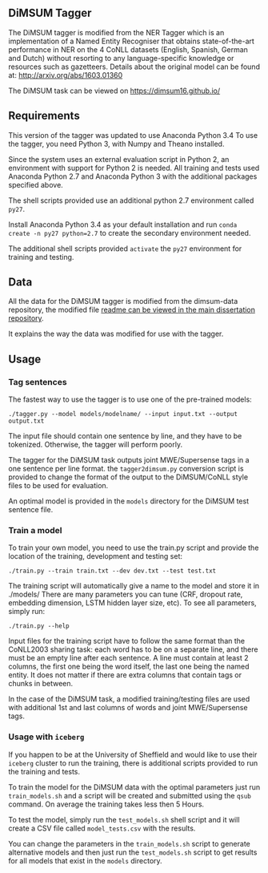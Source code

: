 ## DiMSUM Tagger
The DiMSUM tagger is modified from the NER Tagger which is an implementation of a Named Entity Recogniser that obtains state-of-the-art performance in NER on the 4 CoNLL datasets (English, Spanish, German and Dutch) without resorting to any language-specific knowledge or resources such as gazetteers. Details about the original model can be found at: http://arxiv.org/abs/1603.01360

The DiMSUM task can be viewed on https://dimsum16.github.io/

## Requirements

This version of the tagger was updated to use Anaconda Python 3.4
To use the tagger, you need Python 3, with Numpy and Theano installed.

Since the system uses an external evaluation script in Python 2, an environment with support for Python 2 is needed. All training and tests used Anaconda Python 2.7 and Anaconda Python 3 with the additional packages specified above. 

The shell scripts provided use an additional python 2.7 environment called `py27`. 

Install Anaconda Python 3.4 as your default installation and run `conda create -n py27 python=2.7` to create the secondary environment needed. 

The additional shell scripts provided `activate` the `py27` environment for training and testing.  

## Data 

All the data for the DiMSUM tagger is modified from the dimsum-data repository, the modified file [readme can be viewed in the main dissertation repository](https://github.com/natemccoy/dissertation2016/blob/master/code/data/README.md).

It explains the way the data was modified for use with the tagger.

## Usage

### Tag sentences

The fastest way to use the tagger is to use one of the pre-trained models:

```
./tagger.py --model models/modelname/ --input input.txt --output output.txt
```

The input file should contain one sentence by line, and they have to be tokenized. Otherwise, the tagger will perform poorly.

The tagger for the DiMSUM task outputs joint MWE/Supersense tags in a one sentence per line format. the `tagger2dimsum.py` conversion script is provided to change the format of the output to the DiMSUM/CoNLL style files to be used for evaluation. 

An optimal model is provided in the `models` directory for the DiMSUM test sentence file.

### Train a model

To train your own model, you need to use the train.py script and provide the location of the training, development and testing set:

```
./train.py --train train.txt --dev dev.txt --test test.txt
```

The training script will automatically give a name to the model and store it in ./models/
There are many parameters you can tune (CRF, dropout rate, embedding dimension, LSTM hidden layer size, etc). To see all parameters, simply run:

```
./train.py --help
```

Input files for the training script have to follow the same format than the CoNLL2003 sharing task: each word has to be on a separate line, and there must be an empty line after each sentence. A line must contain at least 2 columns, the first one being the word itself, the last one being the named entity. It does not matter if there are extra columns that contain tags or chunks in between. 

In the case of the DiMSUM task, a modified training/testing files are used with additional 1st and last columns of words and joint MWE/Supersense tags.

### Usage with `iceberg`

If you happen to be at the University of Sheffield and would like to use their `iceberg` cluster to run the training, there is additional scripts provided to run the training and tests. 

To train the model for the DiMSUM data with the optimal parameters just run `train_models.sh` and a script will be created and submitted using the `qsub` command. On average the training takes less then 5 Hours. 

To test the model, simply run the `test_models.sh` shell script and it will create a CSV file called `model_tests.csv` with the results.

You can change the parameters in the `train_models.sh` script to generate alternative models and then just run the `test_models.sh` script to get results for all models that exist in the `models` directory.

